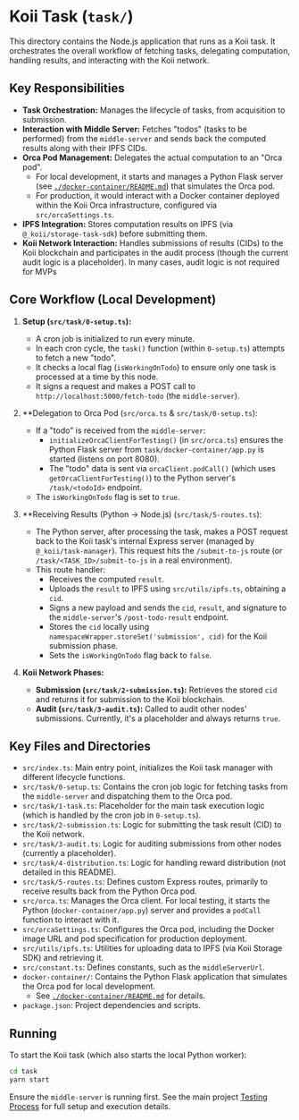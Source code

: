# Koii Task (`task/`)

This directory contains the Node.js application that runs as a Koii task. It orchestrates the overall workflow of fetching tasks, delegating computation, handling results, and interacting with the Koii network.

## Key Responsibilities

*   **Task Orchestration:** Manages the lifecycle of tasks, from acquisition to submission.
*   **Interaction with Middle Server:** Fetches "todos" (tasks to be performed) from the `middle-server` and sends back the computed results along with their IPFS CIDs.
*   **Orca Pod Management:** Delegates the actual computation to an "Orca pod".
    *   For local development, it starts and manages a Python Flask server (see [`./docker-container/README.md`](./docker-container/README.md)) that simulates the Orca pod.
    *   For production, it would interact with a Docker container deployed within the Koii Orca infrastructure, configured via `src/orcaSettings.ts`.
*   **IPFS Integration:** Stores computation results on IPFS (via `@_koii/storage-task-sdk`) before submitting them.
*   **Koii Network Interaction:** Handles submissions of results (CIDs) to the Koii blockchain and participates in the audit process (though the current audit logic is a placeholder). In many cases, audit logic is not required for MVPs

## Core Workflow (Local Development)

1.  **Setup (`src/task/0-setup.ts`):**
    *   A cron job is initialized to run every minute.
    *   In each cron cycle, the `task()` function (within `0-setup.ts`) attempts to fetch a new "todo".
    *   It checks a local flag (`isWorkingOnTodo`) to ensure only one task is processed at a time by this node.
    *   It signs a request and makes a POST call to `http://localhost:5000/fetch-todo` (the `middle-server`).

2.  **Delegation to Orca Pod (`src/orca.ts` & `src/task/0-setup.ts`):
    *   If a "todo" is received from the `middle-server`:
        *   `initializeOrcaClientForTesting()` (in `src/orca.ts`) ensures the Python Flask server from `task/docker-container/app.py` is started (listens on port 8080).
        *   The "todo" data is sent via `orcaClient.podCall()` (which uses `getOrcaClientForTesting()`) to the Python server's `/task/<todoId>` endpoint.
    *   The `isWorkingOnTodo` flag is set to `true`.

3.  **Receiving Results (Python -> Node.js) (`src/task/5-routes.ts`):
    *   The Python server, after processing the task, makes a POST request back to the Koii task's internal Express server (managed by `@_koii/task-manager`). This request hits the `/submit-to-js` route (or `/task/<TASK_ID>/submit-to-js` in a real environment).
    *   This route handler:
        *   Receives the computed `result`.
        *   Uploads the `result` to IPFS using `src/utils/ipfs.ts`, obtaining a `cid`.
        *   Signs a new payload and sends the `cid`, `result`, and signature to the `middle-server`'s `/post-todo-result` endpoint.
        *   Stores the `cid` locally using `namespaceWrapper.storeSet('submission', cid)` for the Koii submission phase.
        *   Sets the `isWorkingOnTodo` flag back to `false`.

4.  **Koii Network Phases:**
    *   **Submission (`src/task/2-submission.ts`):** Retrieves the stored `cid` and returns it for submission to the Koii blockchain.
    *   **Audit (`src/task/3-audit.ts`):** Called to audit other nodes' submissions. Currently, it's a placeholder and always returns `true`.

## Key Files and Directories

*   `src/index.ts`: Main entry point, initializes the Koii task manager with different lifecycle functions.
*   `src/task/0-setup.ts`: Contains the cron job logic for fetching tasks from the `middle-server` and dispatching them to the Orca pod.
*   `src/task/1-task.ts`: Placeholder for the main task execution logic (which is handled by the cron job in `0-setup.ts`).
*   `src/task/2-submission.ts`: Logic for submitting the task result (CID) to the Koii network.
*   `src/task/3-audit.ts`: Logic for auditing submissions from other nodes (currently a placeholder).
*   `src/task/4-distribution.ts`: Logic for handling reward distribution (not detailed in this README).
*   `src/task/5-routes.ts`: Defines custom Express routes, primarily to receive results back from the Python Orca pod.
*   `src/orca.ts`: Manages the Orca client. For local testing, it starts the Python (`docker-container/app.py`) server and provides a `podCall` function to interact with it.
*   `src/orcaSettings.ts`: Configures the Orca pod, including the Docker image URL and pod specification for production deployment.
*   `src/utils/ipfs.ts`: Utilities for uploading data to IPFS (via Koii Storage SDK) and retrieving it.
*   `src/constant.ts`: Defines constants, such as the `middleServerUrl`.
*   `docker-container/`: Contains the Python Flask application that simulates the Orca pod for local development.
    *   See [`./docker-container/README.md`](./docker-container/README.md) for details.
*   `package.json`: Project dependencies and scripts.

## Running

To start the Koii task (which also starts the local Python worker):

```bash
cd task
yarn start
```

Ensure the `middle-server` is running first. See the main project [Testing Process](../../testing-process.md) for full setup and execution details.
